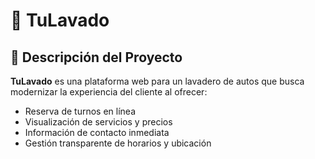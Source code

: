 # 🚗 TuLavado

## 🧼 Descripción del Proyecto
**TuLavado** es una plataforma web para un lavadero de autos que busca modernizar la experiencia del cliente al ofrecer:
- Reserva de turnos en línea
- Visualización de servicios y precios
- Información de contacto inmediata
- Gestión transparente de horarios y ubicación



